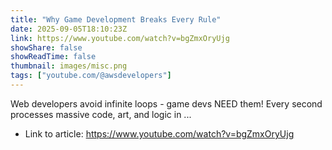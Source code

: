 ```yaml
---
title: "Why Game Development Breaks Every Rule"
date: 2025-09-05T18:10:23Z
link: https://www.youtube.com/watch?v=bgZmxOryUjg
showShare: false
showReadTime: false
thumbnail: images/misc.png
tags: ["youtube.com/@awsdevelopers"]
---
```

Web developers avoid infinite loops - game devs NEED them! Every second processes massive code, art, and logic in ...

- Link to article: https://www.youtube.com/watch?v=bgZmxOryUjg